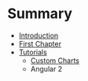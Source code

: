 # Summary

* [Introduction](README.md)
* [First Chapter](chapter1.md)
* [Tutorials](Tutorials)
   * [Custom Charts](Tutorials/custom_charts.md)
   * Angular 2


